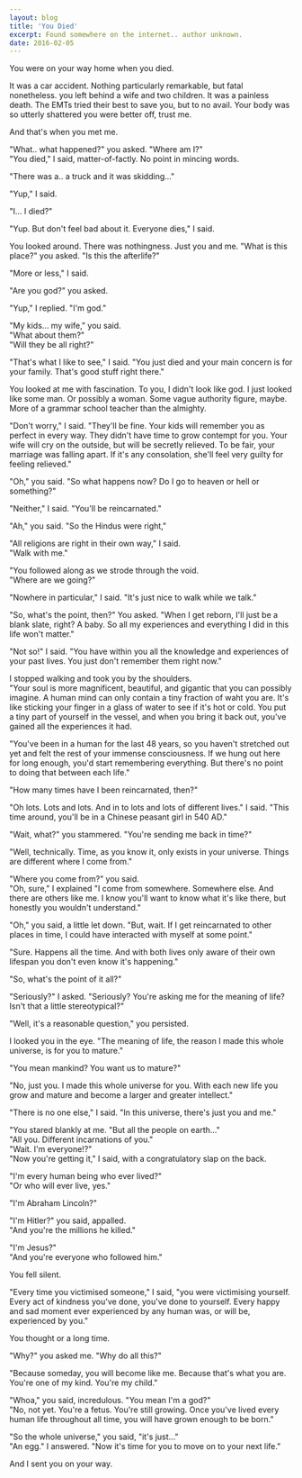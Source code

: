 ```yaml
---
layout: blog
title: 'You Died'
excerpt: Found somewhere on the internet.. author unknown.
date: 2016-02-05
---
```


You were on your way home when you died.  
  
It was a car accident. Nothing particularly remarkable, but fatal nonetheless. you left behind a wife and two children. It was a painless death. The EMTs tried their best to save you, but to no avail. Your body was so utterly shattered you were better off, trust me.  
  
And that's when you met me.  
  
"What.. what happened?" you asked. "Where am I?"  
"You died," I said, matter-of-factly. No point in mincing words.  
  
"There was a.. a truck and it was skidding..."  
  
"Yup," I said.  
  
"I... I died?"  
  
"Yup. But don't feel bad about it. Everyone dies," I said.  
  
You looked around. There was nothingness. Just you and me. "What is this place?" you asked. "Is this the afterlife?"  
  
"More or less," I said.  
  
"Are you god?" you asked.  
  
"Yup," I replied. "I'm god."  
  
"My kids... my wife," you said.  
"What about them?"  
"Will they be all right?"  
  
"That's what I like to see," I said. "You just died and your main concern is for your family. That's good stuff right there."  
  
You looked at me with fascination. To you, I didn't look like god. I just looked like some man. Or possibly a woman. Some vague authority figure, maybe. More of a grammar school teacher than the almighty.  
  
"Don't worry," I said. "They'll be fine. Your kids will remember you as perfect in every way. They didn't have time to grow contempt for you. Your wife will cry on the outside, but will be secretly relieved. To be fair, your marriage was falling apart. If it's any consolation, she'll feel very guilty for feeling relieved."  
  
"Oh," you said. "So what happens now? Do I go to heaven or hell or something?"  
  
"Neither," I said. "You'll be reincarnated."  
  
"Ah," you said. "So the Hindus were right,"  
  
"All religions are right in their own way," I said.  
"Walk with me."  
  
"You followed along as we strode through the void.  
"Where are we going?"  
  
"Nowhere in particular," I said. "It's just nice to walk while we talk."  
  
"So, what's the point, then?" You asked. "When I get reborn, I'll just be a blank slate, right? A baby. So all my experiences and everything I did in this life won't matter."  
  
"Not so!" I said. "You have within you all the knowledge and experiences of your past lives. You just don't remember them right now."  
  
I stopped walking and took you by the shoulders.  
"Your soul is more magnificent, beautiful, and gigantic that you can possibly imagine. A human mind can only contain a tiny fraction of waht you are. It's like sticking your finger in a glass of water to see if it's hot or cold. You put a tiny part of yourself in the vessel, and when you bring it back out, you've gained all the experiences it had.  
  
"You've been in a human for the last 48 years, so you haven't stretched out yet and felt the rest of your immense consciousness. If we hung out here for long enough, you'd start remembering everything. But there's no point to doing that between each life."  
  
"How many times have I been reincarnated, then?"  
  
"Oh lots. Lots and lots. And in to lots and lots of different lives." I said. "This time around, you'll be in a Chinese peasant girl in 540 AD."  
  
"Wait, what?" you stammered. "You're sending me back in time?"  
  
"Well, technically. Time, as you know it, only exists in your universe. Things are different where I come from."  
  
"Where you come from?" you said.  
"Oh, sure," I explained "I come from somewhere. Somewhere else. And there are others like me. I know you'll want to know what it's like there, but honestly you wouldn't understand."  
  
"Oh," you said, a little let down. "But, wait. If I get reincarnated to other places in time, I could have interacted with myself at some point."  
  
"Sure. Happens all the time. And with both lives only aware of their own lifespan you don't even know it's happening."  
  
"So, what's the point of it all?"  
  
"Seriously?" I asked. "Seriously? You're asking me for the meaning of life? Isn't that a little stereotypical?"  
  
"Well, it's a reasonable question," you persisted.  
  
I looked you in the eye. "The meaning of life, the reason I made this whole universe, is for you to mature."  
  
"You mean mankind? You want us to mature?"  
  
"No, just you. I made this whole universe for you. With each new life you grow and mature and become a larger and greater intellect."  
  
"There is no one else," I said. "In this universe, there's just you and me."  
  
"You stared blankly at me. "But all the people on earth..."  
"All you. Different incarnations of you."  
"Wait. I'm everyone!?"  
"Now you're getting it," I said, with a congratulatory slap on the back.  
  
"I'm every human being who ever lived?"  
"Or who will ever live, yes."  
  
"I'm Abraham Lincoln?"  
  
"I'm Hitler?" you said, appalled.  
"And you're the millions he killed."  
  
"I'm Jesus?"  
"And you're everyone who followed him."  
  
You fell silent.  
  
"Every time you victimised someone," I said, "you were victimising yourself. Every act of kindness you've done, you've done to yourself. Every happy and sad moment ever experienced by any human was, or will be, experienced by you."  
  
You thought or a long time.  
  
"Why?" you asked me. "Why do all this?"  
  
"Because someday, you will become like me. Because that's what you are. You're one of my kind. You're my child."  
  
"Whoa," you said, incredulous. "You mean I'm a god?"  
"No, not yet. You're a fetus. You're still growing. Once you've lived every human life throughout all time, you will have grown enough to be born."  
  
"So the whole universe," you said, "it's just..."  
"An egg." I answered. "Now it's time for you to move on to your next life."  
  
And I sent you on your way.  
